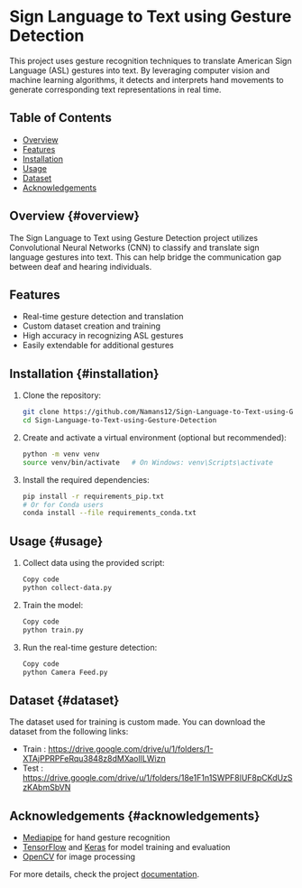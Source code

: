 # Sign Language to Text using Gesture Detection

This project uses gesture recognition techniques to translate American Sign Language (ASL) gestures into text. By leveraging computer vision and machine learning algorithms, it detects and interprets hand movements to generate corresponding text representations in real time.

## Table of Contents
- [Overview](#overview)
- [Features](#features)
- [Installation](#installation)
- [Usage](#usage)
- [Dataset](#dataset)
- [Acknowledgements](#acknowledgements)

## Overview {#overview}
The Sign Language to Text using Gesture Detection project utilizes Convolutional Neural Networks (CNN) to classify and translate sign language gestures into text. This can help bridge the communication gap between deaf and hearing individuals.

## Features <a name="features"></a>
- Real-time gesture detection and translation
- Custom dataset creation and training
- High accuracy in recognizing ASL gestures
- Easily extendable for additional gestures

## Installation {#installation}
1. Clone the repository:
   ```bash
   git clone https://github.com/Namans12/Sign-Language-to-Text-using-Gesture-Detection.git
   cd Sign-Language-to-Text-using-Gesture-Detection
   ```
2. Create and activate a virtual environment (optional but recommended):
   ```bash
   python -m venv venv
   source venv/bin/activate   # On Windows: venv\Scripts\activate
   ```
3. Install the required dependencies:
   ```bash
   pip install -r requirements_pip.txt
   # Or for Conda users
   conda install --file requirements_conda.txt
   ```

## Usage {#usage}
1. Collect data using the provided script:
   ```bash
   Copy code
   python collect-data.py
   ```
2. Train the model:
   ```bash
   Copy code
   python train.py
   ```
3. Run the real-time gesture detection:
   ```bash
   Copy code
   python Camera Feed.py
   ```

## Dataset {#dataset}
The dataset used for training is custom made. You can download the dataset from the following links:
- Train : https://drive.google.com/drive/u/1/folders/1-XTAjPPRPFeRqu3848z8dMXaolILWizn
- Test : https://drive.google.com/drive/u/1/folders/18e1F1n1SWPF8lUF8pCKdUzSzKAbmSbVN

## Acknowledgements {#acknowledgements}
- [Mediapipe](https://github.com/google-ai-edge/mediapipe) for hand gesture recognition
- [TensorFlow](https://www.tensorflow.org/) and [Keras](https://keras.io/) for model training and evaluation
- [OpenCV](https://opencv.org/) for image processing

For more details, check the project [documentation](https://github.com/Namans12/Sign-Language-to-Text-using-Gesture-Detection/tree/a38a0da9a7499b5003bf320be62c97a3a4680215/Docs).
